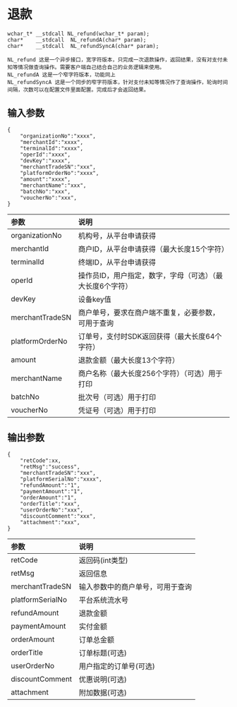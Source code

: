 # 退款

```
wchar_t* __stdcall NL_refund(wchar_t* param);
char*    __stdcall  NL_refundA(char* param);
char*    __stdcall  NL_refundSyncA(char* param);

NL_refund 这是一个异步接口，宽字符版本，只完成一次退款操作，返回结果，没有对支付未知等情况做查询操作。需要客户端自己结合自己的业务逻辑来使用。
NL_refundA 这是一个窄字符版本，功能同上
NL_refundSyncA 这是一个同步的窄字符版本，针对支付未知等情况作了查询操作，轮询时间间隔，次数可以在配置文件里面配置。完成后才会返回结果。
```

## 输入参数

```
{
    "organizationNo":"xxxx",
    "merchantId":"xxxx",
    "terminalId":"xxxx",
    "operId":"xxxx",
    "devKey":"xxxx",
    "merchantTradeSN":"xxx",
    "platformOrderNo":"xxxx",
    "amount":"xxxx",
    "merchantName":"xxx",
    "batchNo":"xxx",
    "voucherNo":"xxx",
}
```

| **参数** | **说明** |
| :--- | :--- |
| organizationNo | 机构号，从平台申请获得 |
| merchantId | 商户ID，从平台申请获得（最大长度15个字符） |
| terminalId | 终端ID，从平台申请获得 |
| operId | 操作员ID，用户指定，数字，字母（可选）（最大长度6个字符） |
| devKey | 设备key值 |
| merchantTradeSN | 商户单号，要求在商户端不重复，必要参数，可用于查询 |
| platformOrderNo | 订单号，支付时SDK返回获得（最大长度64个字符） |
| amount | 退款金额（最大长度13个字符） |
| merchantName | 商户名称（最大长度256个字符）（可选）用于打印 |
| batchNo | 批次号（可选）用于打印 |
| voucherNo | 凭证号（可选）用于打印 |

## 输出参数

```
{
    "retCode":xx,
    "retMsg":"success",
    "merchantTradeSN":"xxx",
    "platformSerialNo":"xxxx",
    "refundAmount":"1",
    "paymentAmount":"1",
    "orderAmount":"1",
    "orderTitle":"xxx",
    "userOrderNo":"xxx",
    "discountComment":"xxx",
    "attachment":"xxx",
}
```

| 参数 | 说明 |
| :--- | :--- |
| retCode | 返回码\(int类型\) |
| retMsg | 返回信息 |
| merchantTradeSN | 输入参数中的商户单号，可用于查询 |
| platformSerialNo | 平台系统流水号 |
| refundAmount | 退款金额 |
| paymentAmount | 实付金额 |
| orderAmount | 订单总金额 |
| orderTitle | 订单标题\(可选\) |
| userOrderNo | 用户指定的订单号\(可选\) |
| discountComment | 优惠说明\(可选\) |
| attachment | 附加数据\(可选\) |





